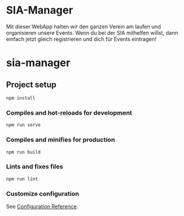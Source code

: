 # SIA-Manager
Mit dieser WebApp halten wir den ganzen Verein am laufen und organisieren unsere Events.  Wenn du bei der SIA mithelfen willst, dann einfach jetzt gleich registrieren und dich für Events eintragen!
# sia-manager

## Project setup
```
npm install
```

### Compiles and hot-reloads for development
```
npm run serve
```

### Compiles and minifies for production
```
npm run build
```

### Lints and fixes files
```
npm run lint
```

### Customize configuration
See [Configuration Reference](https://cli.vuejs.org/config/).
